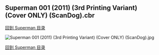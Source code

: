 ## Superman 001 (2011) (3rd Printing Variant) (Cover ONLY) (ScanDog).cbr


[回到 Superman 目录](https://github.com/alicewish/markdown/blob/master/series/Superman.md)


![Superman 001 (2011) (3rd Printing Variant) (Cover ONLY) (ScanDog).jpg](https://wx1.sinaimg.cn/large/6a9fdecagy1fq3493ns5oj20zk1j11kx.jpg)

[回到 Superman 目录](https://github.com/alicewish/markdown/blob/master/series/Superman.md)


